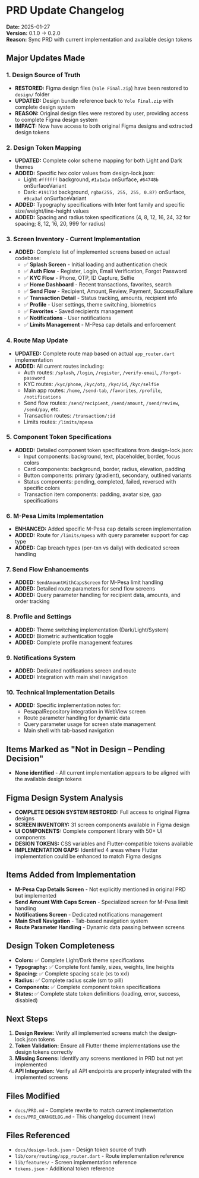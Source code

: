 # PRD Update Changelog
**Date:** 2025-01-27  
**Version:** 0.1.0 → 0.2.0  
**Reason:** Sync PRD with current implementation and available design tokens

## Major Updates Made

### 1. Design Source of Truth
- **RESTORED:** Figma design files (`Yole Final.zip`) have been restored to `design/` folder
- **UPDATED:** Design bundle reference back to `Yole Final.zip` with complete design system
- **REASON:** Original design files were restored by user, providing access to complete Figma design system
- **IMPACT:** Now have access to both original Figma designs and extracted design tokens

### 2. Design Token Mapping
- **UPDATED:** Complete color scheme mapping for both Light and Dark themes
- **ADDED:** Specific hex color values from design-lock.json:
  - Light: `#ffffff` background, `#1a1a1a` onSurface, `#64748b` onSurfaceVariant
  - Dark: `#19173d` background, `rgba(255, 255, 255, 0.87)` onSurface, `#9ca3af` onSurfaceVariant
- **ADDED:** Typography specifications with Inter font family and specific size/weight/line-height values
- **ADDED:** Spacing and radius token specifications (4, 8, 12, 16, 24, 32 for spacing; 8, 12, 16, 20, 999 for radius)

### 3. Screen Inventory - Current Implementation
- **ADDED:** Complete list of implemented screens based on actual codebase:
  - ✅ **Splash Screen** - Initial loading and authentication check
  - ✅ **Auth Flow** - Register, Login, Email Verification, Forgot Password
  - ✅ **KYC Flow** - Phone, OTP, ID Capture, Selfie
  - ✅ **Home Dashboard** - Recent transactions, favorites, search
  - ✅ **Send Flow** - Recipient, Amount, Review, Payment, Success/Failure
  - ✅ **Transaction Detail** - Status tracking, amounts, recipient info
  - ✅ **Profile** - User settings, theme switching, biometrics
  - ✅ **Favorites** - Saved recipients management
  - ✅ **Notifications** - User notifications
  - ✅ **Limits Management** - M-Pesa cap details and enforcement

### 4. Route Map Update
- **UPDATED:** Complete route map based on actual `app_router.dart` implementation
- **ADDED:** All current routes including:
  - Auth routes: `/splash`, `/login`, `/register`, `/verify-email`, `/forgot-password`
  - KYC routes: `/kyc/phone`, `/kyc/otp`, `/kyc/id`, `/kyc/selfie`
  - Main app routes: `/home`, `/send-tab`, `/favorites`, `/profile`, `/notifications`
  - Send flow routes: `/send/recipient`, `/send/amount`, `/send/review`, `/send/pay`, etc.
  - Transaction routes: `/transaction/:id`
  - Limits routes: `/limits/mpesa`

### 5. Component Token Specifications
- **ADDED:** Detailed component token specifications from design-lock.json:
  - Input components: background, text, placeholder, border, focus colors
  - Card components: background, border, radius, elevation, padding
  - Button components: primary (gradient), secondary, outlined variants
  - Status components: pending, completed, failed, reversed with specific colors
  - Transaction item components: padding, avatar size, gap specifications

### 6. M-Pesa Limits Implementation
- **ENHANCED:** Added specific M-Pesa cap details screen implementation
- **ADDED:** Route for `/limits/mpesa` with query parameter support for cap type
- **ADDED:** Cap breach types (per-txn vs daily) with dedicated screen handling

### 7. Send Flow Enhancements
- **ADDED:** `SendAmountWithCapsScreen` for M-Pesa limit handling
- **ADDED:** Detailed route parameters for send flow screens
- **ADDED:** Query parameter handling for recipient data, amounts, and order tracking

### 8. Profile and Settings
- **ADDED:** Theme switching implementation (Dark/Light/System)
- **ADDED:** Biometric authentication toggle
- **ADDED:** Complete profile management features

### 9. Notifications System
- **ADDED:** Dedicated notifications screen and route
- **ADDED:** Integration with main shell navigation

### 10. Technical Implementation Details
- **ADDED:** Specific implementation notes for:
  - PesapalRepository integration in WebView screen
  - Route parameter handling for dynamic data
  - Query parameter usage for screen state management
  - Main shell with tab-based navigation

## Items Marked as "Not in Design – Pending Decision"
- **None identified** - All current implementation appears to be aligned with the available design tokens

## Figma Design System Analysis
- **COMPLETE DESIGN SYSTEM RESTORED:** Full access to original Figma designs
- **SCREEN INVENTORY:** 31 screen components available in Figma design
- **UI COMPONENTS:** Complete component library with 50+ UI components
- **DESIGN TOKENS:** CSS variables and Flutter-compatible tokens available
- **IMPLEMENTATION GAPS:** Identified 4 areas where Flutter implementation could be enhanced to match Figma designs

## Items Added from Implementation
- **M-Pesa Cap Details Screen** - Not explicitly mentioned in original PRD but implemented
- **Send Amount With Caps Screen** - Specialized screen for M-Pesa limit handling
- **Notifications Screen** - Dedicated notifications management
- **Main Shell Navigation** - Tab-based navigation system
- **Route Parameter Handling** - Dynamic data passing between screens

## Design Token Completeness
- **Colors:** ✅ Complete Light/Dark theme specifications
- **Typography:** ✅ Complete font family, sizes, weights, line heights
- **Spacing:** ✅ Complete spacing scale (xs to xxl)
- **Radius:** ✅ Complete radius scale (sm to pill)
- **Components:** ✅ Complete component token specifications
- **States:** ✅ Complete state token definitions (loading, error, success, disabled)

## Next Steps
1. **Design Review:** Verify all implemented screens match the design-lock.json tokens
2. **Token Validation:** Ensure all Flutter theme implementations use the design tokens correctly
3. **Missing Screens:** Identify any screens mentioned in PRD but not yet implemented
4. **API Integration:** Verify all API endpoints are properly integrated with the implemented screens

## Files Modified
- `docs/PRD.md` - Complete rewrite to match current implementation
- `docs/PRD_CHANGELOG.md` - This changelog document (new)

## Files Referenced
- `docs/design-lock.json` - Design token source of truth
- `lib/core/routing/app_router.dart` - Route implementation reference
- `lib/features/` - Screen implementation reference
- `tokens.json` - Additional token reference
